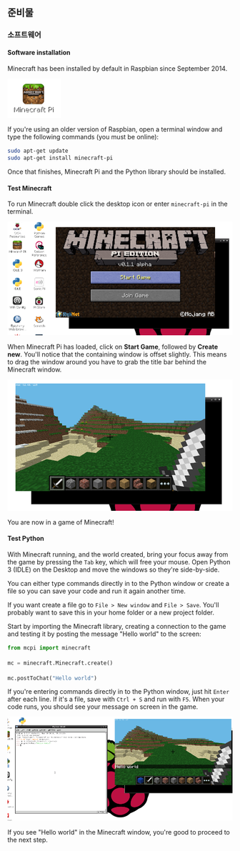 ## 준비물

### 소프트웨어

#### Software installation

Minecraft has been installed by default in Raspbian since September 2014.

![Minecraft Pi desktop icon](images/minecraft-pi-shortcut.png)

If you're using an older version of Raspbian, open a terminal window and type the following commands (you must be online):

```bash
sudo apt-get update
sudo apt-get install minecraft-pi
```

Once that finishes, Minecraft Pi and the Python library should be installed.

#### Test Minecraft

To run Minecraft double click the desktop icon or enter `minecraft-pi` in the terminal.

![](images/mcpi-start.png)

When Minecraft Pi has loaded, click on **Start Game**, followed by **Create new**. You'll notice that the containing window is offset slightly. This means to drag the window around you have to grab the title bar behind the Minecraft window.

![](images/mcpi-game.png)

You are now in a game of Minecraft!

#### Test Python

With Minecraft running, and the world created, bring your focus away from the game by pressing the `Tab` key, which will free your mouse. Open Python 3 (IDLE) on the Desktop and move the windows so they're side-by-side.

You can either type commands directly in to the Python window or create a file so you can save your code and run it again another time.

If you want create a file go to `File > New window` and `File > Save`. You'll probably want to save this in your home folder or a new project folder.

Start by importing the Minecraft library, creating a connection to the game and testing it by posting the message "Hello world" to the screen:

```python
from mcpi import minecraft

mc = minecraft.Minecraft.create()

mc.postToChat("Hello world")
```

If you're entering commands directly in to the Python window, just hit `Enter` after each line. If it's a file, save with `Ctrl + S` and run with `F5`. When your code runs, you should see your message on screen in the game.

![](images/mcpi-idle.png)

If you see "Hello world" in the Minecraft window, you're good to proceed to the next step.
